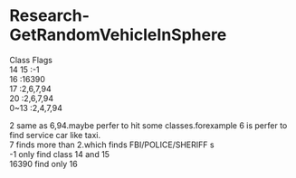 # Research-GetRandomVehicleInSphere  
Class                       Flags  
14 15                       :-1  
16                          :16390  
17                          :2,6,7,94  
20                          :2,6,7,94  
0~13                       :2,4,7,94  

2 same as 6,94.maybe perfer to hit some classes.forexample 6 is perfer to find service car like taxi.  
7 finds more than 2.which finds FBI/POLICE/SHERIFF s  
-1 only find class 14 and 15  
16390 find only 16  
  
